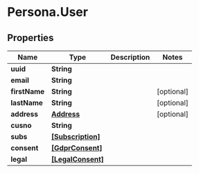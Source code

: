 # Persona.User

## Properties

Name | Type | Description | Notes
------------ | ------------- | ------------- | -------------
**uuid** | **String** |  | 
**email** | **String** |  | 
**firstName** | **String** |  | [optional] 
**lastName** | **String** |  | [optional] 
**address** | [**Address**](Address.md) |  | [optional] 
**cusno** | **String** |  | 
**subs** | [**[Subscription]**](Subscription.md) |  | 
**consent** | [**[GdprConsent]**](GdprConsent.md) |  | 
**legal** | [**[LegalConsent]**](LegalConsent.md) |  | 


